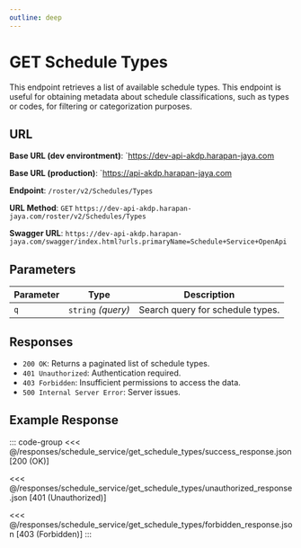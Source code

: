 ```yaml
---
outline: deep
---
```


# GET Schedule Types

This endpoint retrieves a list of available schedule types. This endpoint is useful for obtaining metadata about schedule classifications, such as types or codes, for filtering or categorization purposes.

## URL

**Base URL (dev environtment)**: `https://dev-api-akdp.harapan-jaya.com

**Base URL (production)**: `https://api-akdp.harapan-jaya.com

**Endpoint**: `/roster/v2/Schedules/Types`

**URL Method**: `GET` `https://dev-api-akdp.harapan-jaya.com/roster/v2/Schedules/Types`

**Swagger URL**: `https://dev-api-akdp.harapan-jaya.com/swagger/index.html?urls.primaryName=Schedule+Service+OpenApi`

## Parameters

| **Parameter**         | **Type**                          | **Description**                  |
|-----------------------|-----------------------------------|----------------------------------|
| `q`                   | `string` _(query)_                | Search query for schedule types. |

## Responses

- `200 OK`: Returns a paginated list of schedule types.
- `401 Unauthorized`: Authentication required.
- `403 Forbidden`: Insufficient permissions to access the data.
- `500 Internal Server Error`: Server issues.

## Example Response

::: code-group
<<< @/responses/schedule_service/get_schedule_types/success_response.json [200 (OK)]

<<< @/responses/schedule_service/get_schedule_types/unauthorized_response.json [401 (Unauthorized)]

<<< @/responses/schedule_service/get_schedule_types/forbidden_response.json [403 (Forbidden)]
:::
